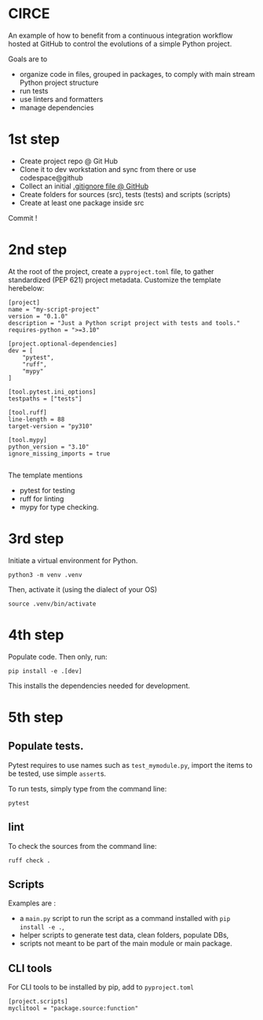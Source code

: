 # CIRCE

An example of how to benefit from a continuous integration workflow hosted at GitHub to control the evolutions of a simple Python project.

Goals are to
- organize code in files, grouped in packages, to comply with main stream Python project structure
- run tests
- use linters and formatters
- manage dependencies

# 1st step
- Create project repo @ Git Hub
- Clone it to dev workstation and sync from there or use codespace@github
- Collect an initial   [.gitignore file @ GitHub](https://github.com/github/gitignore/blob/main/Python.gitignore)
- Create folders for sources (src), tests (tests) and scripts (scripts)
- Create at least one package inside src

Commit !

# 2nd step
At the root of the project, create a `pyproject.toml` file, to gather standardized (PEP 621) project metadata. Customize the template herebelow:

```
[project]
name = "my-script-project"
version = "0.1.0"
description = "Just a Python script project with tests and tools."
requires-python = ">=3.10"

[project.optional-dependencies]
dev = [
    "pytest",
    "ruff",
    "mypy"
]

[tool.pytest.ini_options]
testpaths = ["tests"]

[tool.ruff]
line-length = 88
target-version = "py310"

[tool.mypy]
python_version = "3.10"
ignore_missing_imports = true


```
The template mentions 
- pytest for testing
- ruff for linting 
- mypy for type checking.

# 3rd step
Initiate a virtual environment for Python.

``python3 -m venv .venv``

Then, activate it (using the dialect of your OS)

``source .venv/bin/activate``

# 4th step
Populate code. Then only, run:

``pip install -e .[dev]``

This installs the dependencies needed for development.

# 5th step
## Populate tests.

Pytest requires to use names such as `test_mymodule.py`, import the items to be tested, use simple `assert`s.

To run tests, simply type from the command line:

`pytest`

## lint

To check the sources from the command line:

`ruff check .`

## Scripts
Examples are : 
- a `main.py` script to run the script as a command installed with `pip install -e .`,
- helper scripts to generate test data, clean folders, populate DBs, 
- scripts not meant to be part of the main module or main package.

## CLI tools

For CLI tools to be installed by pip, add to `pyproject.toml`

```
[project.scripts]
myclitool = "package.source:function"
```